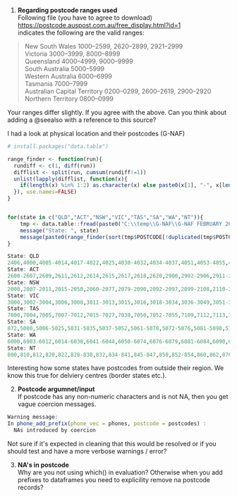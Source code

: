 1. **Regarding postcode ranges used**  
Following file (you have to agree to download)   
https://postcode.auspost.com.au/free_display.html?id=1  
indicates the following are the valid ranges:  
> New South Wales 1000–2599, 2620–2899, 2921–2999  
Victoria 3000–3999, 8000–8999  
Queensland 4000–4999, 9000–9999  
South Australia 5000–5999  
Western Australia 6000–6999  
Tasmania 7000–7999  
Australian Capital Territory 0200–0299, 2600–2619, 2900–2920  
Northern Territory 0800–0999  

Your ranges differ slightly. If you agree with the above. Can you think about adding a @seealso with a reference to this source?


I had a look at physical location and their postcodes (G-NAF)

```R
# install.packages("data.table")

range_finder <- function(run){
  rundiff <- c(1, diff(run))
  difflist <- split(run, cumsum(rundiff!=1))
  unlist(lapply(difflist, function(x){
    if(length(x) %in% 1:2) as.character(x) else paste0(x[1], "-", x[length(x)])
  }), use.names=FALSE)
}


for(state in c("QLD","ACT","NSW","VIC","TAS","SA","WA","NT")){
    tmp <- data.table::fread(paste0("C:\\temp\\G-NAF\\G-NAF FEBRUARY 2018\\Standard\\",state,"_ADDRESS_DETAIL_psv.psv"),verbose=F,showProgress=F)
    message("State: ", state)
    message(paste0(range_finder(sort(tmp$POSTCODE[!duplicated(tmp$POSTCODE)])), collapse=","))
}

State: QLD
2406,4000,4005-4014,4017-4022,4025,4030-4032,4034-4037,4051,4053-4055,4059-4061,4064-4070,4073-4078,4101-4125,4127-4133,4151-4161,4163-4165,4169-4174,4178,4179,4183,4184,4205,4207-4218,4220,4221,4223-4228,4270,4272,4275,4280,4285,4287,4300,4301,4303-4307,4309-4314,4340-4344,4346,4347,4350,4352-4365,4370-4378,4380-4385,4387,4388,4390,4400-4408,4410-4413,4415-4428,4454,4455,4461,4462,4465,4467,4468,4470,4472,4474,4477-4482,4486-4494,4496-4498,4500-4512,4514-4521,4550-4575,4580,4581,4600,4601,4605,4606,4608,4610-4615,4620,4621,4625-4627,4630,4650,4655,4659,4660,4662,4670,4671,4673,4674,4676-4678,4680,4694,4695,4697,4699-4707,4709-4728,4730-4733,4735-4746,4750,4751,4753,4754,4756,4757,4798-4800,4802-4812,4814-4825,4828-4830,4849,4850,4852,4854-4856,4858-4861,4865,4868-4888,4890-4892,4895
State: ACT
2600-2607,2609,2611,2612,2614,2615,2617,2618,2620,2900,2902-2906,2911-2914
State: NSW
2000,2007-2011,2015-2050,2060-2077,2079-2090,2092-2097,2099-2108,2110-2122,2125-2128,2130-2138,2140-2148,2150-2168,2170-2179,2190-2200,2203-2214,2216-2234,2250,2251,2256-2265,2267,2278,2280-2287,2289-2300,2302-2308,2311,2312,2315-2330,2333-2347,2350,2352-2361,2365,2369-2372,2379-2382,2386-2388,2390,2395-2406,2408-2411,2415,2420-2431,2439-2441,2443-2450,2452-2456,2460,2462-2466,2469-2490,2500,2502,2505,2506,2508,2515-2519,2525-2530,2533-2541,2545,2546,2548-2551,2555-2560,2563-2588,2590,2594,2611,2618-2623,2626-2633,2640-2653,2655,2656,2658-2661,2663,2665,2666,2668,2669,2671,2672,2675,2678,2680,2681,2700-2703,2705-2707,2710-2717,2720-2722,2725-2727,2729-2739,2745,2747-2750,2752-2754,2756-2763,2765-2770,2773-2780,2782-2787,2790-2795,2797-2800,2803-2810,2817,2818,2820-2836,2838-2840,2842-2850,2852,2864-2871,2873-2880,2898,3644,3691,3707,4375,4377,4380,4383,4385
State: VIC
3000,3002-3004,3006,3008,3011-3013,3015,3016,3018-3034,3036-3049,3051-3068,3070-3076,3078,3079,3081-3085,3087-3091,3093-3097,3099,3101-3109,3111,3113-3116,3121-3156,3158-3163,3165-3175,3177-3202,3204-3207,3211-3228,3230-3243,3249-3251,3254,3260,3264-3287,3289,3292-3294,3300-3305,3309-3312,3314,3315,3317-3319,3321-3325,3328-3338,3340-3342,3345,3350-3352,3355-3358,3360,3361,3363,3364,3370,3371,3373-3375,3377-3381,3384,3385,3387,3388,3390-3393,3395,3396,3400,3401,3407,3409,3412-3415,3418-3420,3423,3424,3427-3435,3437,3438,3440-3442,3444,3446-3448,3450,3451,3453,3458,3460-3465,3467-3469,3472,3475,3477,3478,3480,3482,3483,3485,3487-3491,3494,3496,3498,3500,3501,3505-3507,3509,3512,3515-3518,3520-3523,3525,3527,3529-3531,3533,3537,3540,3542,3544,3546,3549-3551,3555-3559,3561-3568,3570-3573,3575,3576,3579-3581,3583-3586,3588-3591,3594-3597,3599,3607,3608,3610,3612,3614,3616-3618,3620-3624,3629-3631,3633-3641,3644,3646,3647,3649,3658-3660,3662-3666,3669,3670,3672,3673,3675,3677,3678,3682,3683,3685,3687,3688,3690,3691,3695,3697-3701,3704,3705,3707-3709,3711-3715,3717-3720,3722,3723,3725-3728,3730,3732,3733,3735,3737-3741,3744,3746,3747,3749-3767,3770,3775,3777-3779,3781-3783,3785-3789,3791-3793,3795-3797,3799,3802-3810,3812-3816,3818,3820-3825,3831-3833,3835,3840,3842,3844,3847,3850-3852,3854,3856-3860,3862,3864,3865,3869-3871,3873-3875,3878,3880,3882,3885-3893,3895,3896,3898,3900,3902-3904,3909-3913,3915,3916,3918-3923,3925-3931,3933,3934,3936-3946,3950,3951,3953,3954,3956-3960,3962,3964-3967,3971,3975-3981,3984,3987,3988,3990-3992,3995,3996
State: TAS
7000,7004,7005,7007-7012,7015-7027,7030,7050,7052-7055,7109,7112,7113,7116,7117,7119,7120,7139,7140,7150,7155,7162,7163,7170-7180,7182-7187,7190,7209-7216,7248-7250,7252-7265,7267,7268,7270,7275-7277,7290-7292,7300-7307,7310,7315,7316,7320-7322,7325,7330,7331,7466-7470
State: SA
872,5000,5006-5025,5031-5035,5037-5052,5061-5070,5072-5076,5081-5098,5106-5118,5120,5121,5125-5127,5131-5134,5136-5142,5144,5150-5174,5201-5204,5210-5214,5220-5223,5231-5238,5240-5245,5250-5256,5259-5273,5275-5280,5290,5291,5301-5304,5306-5311,5320-5322,5330-5333,5340-5346,5350-5357,5360,5371-5374,5381,5400,5401,5410-5422,5431-5434,5440,5451-5455,5460-5462,5464,5470-5473,5480-5483,5485,5490,5491,5493,5495,5501,5502,5510,5520-5523,5540,5550,5552,5554-5556,5558,5560,5570-5573,5575-5577,5580-5583,5600-5609,5611,5630-5633,5640-5642,5650-5655,5660,5661,5670,5671,5680,5690,5700,5701,5710,5713,5715,5717,5719,5720,5722-5725,5730-5734,5950,5960
State: WA
6000,6003-6012,6014-6038,6041-6044,6050-6074,6076-6079,6081-6084,6090,6100-6112,6121-6126,6147-6176,6180-6182,6207-6211,6213-6215,6218,6220,6221,6223-6230,6232,6233,6236,6237,6239,6240,6243,6244,6251-6256,6258,6260,6262,6271,6275,6280-6282,6284-6286,6288,6290,6302,6304,6306,6308,6309,6311-6313,6315-6318,6320-6324,6326-6328,6330,6333,6335-6338,6341,6343,6346,6348,6350-6353,6355-6359,6361,6363,6365,6367-6370,6372,6373,6375,6383-6386,6390-6398,6401,6403,6405,6407,6409-6415,6418-6432,6434,6436-6438,6440,6442,6443,6445-6448,6450,6452,6460-6463,6465-6468,6470,6472,6473,6475-6477,6479,6480,6484,6485,6487-6490,6501-6507,6509-6519,6521,6522,6525,6528,6530,6532,6535-6537,6556,6558,6560,6562,6564,6566-6569,6571,6572,6574,6575,6603,6605,6606,6608,6609,6612-6614,6616,6620,6623,6625,6627,6628,6630-6632,6635,6638-6640,6642,6646,6701,6705,6707,6710,6713,6714,6716,6718,6720-6722,6725,6726,6728,6740,6743,6751,6753,6754,6758,6760,6765,6770
State: NT
800,810,812,820,822,828-830,832,834-841,845-847,850,852-854,860,862,870,872-875,880,885,886,4825
```

Interesting how some states have postcodes from outside their region. We know this true for delviery centres (border states etc.).

2. **Postcode argumnet/input**  
If postcode has any non-numeric characters and is not NA, then you get vague coercion messages. 
```r
Warning message:
In phone_add_prefix(phone_vec = phones, postcode = postcodes) :
  NAs introduced by coercion
```
Not sure if it's expected in cleaning that this would be resolved or if you should test and have a more verbose warnings / error?

3. **NA's in postcode**  
Why are you not using which() in evaluation? Otherwise when you add prefixes to dataframes you need to explicility remove na postcode records?
